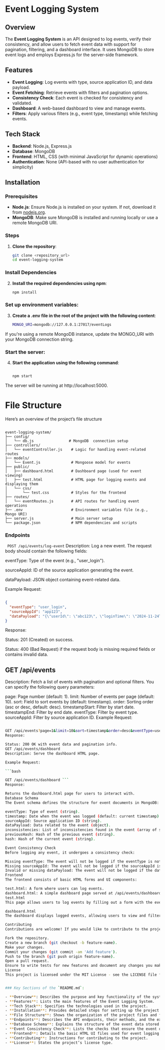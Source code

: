 # Event Logging System

## Overview

The **Event Logging System** is an API designed to log events, verify their consistency, and allow users to fetch event data with support for pagination, filtering, and a dashboard interface. It uses MongoDB to store event logs and employs Express.js for the server-side framework.

## Features

- **Event Logging**: Log events with type, source application ID, and data payload.
- **Event Fetching**: Retrieve events with filters and pagination options.
- **Consistency Check**: Each event is checked for consistency and validated.
- **Dashboard**: A web-based dashboard to view and manage events.
- **Filters**: Apply various filters (e.g., event type, timestamp) while fetching events.

## Tech Stack

- **Backend**: Node.js, Express.js
- **Database**: MongoDB
- **Frontend**: HTML, CSS (with minimal JavaScript for dynamic operations)
- **Authentication**: None (API-based with no user authentication for simplicity)

## Installation

### Prerequisites

- **Node.js**: Ensure Node.js is installed on your system. If not, download it from [nodejs.org](https://nodejs.org).
- **MongoDB**: Make sure MongoDB is installed and running locally or use a remote MongoDB URI.

### Steps

1. **Clone the repository**:

   ```bash
   git clone <repository_url>
   cd event-logging-system

### Install Dependencies

2. **Install the required dependencies using npm**:

   ```bash
   npm install

### Set up environment variables:

3. **Create a .env file in the root of the project with the following content**:

   ```bash
   MONGO_URI=mongodb://127.0.0.1:27017/eventLogs

If you're using a remote MongoDB instance, update the MONGO_URI with your MongoDB connection string.

### Start the server:

4. **Start the application using the following command**:

   ```bash

   npm start

The server will be running at http://localhost:5000.

# File Structure

 Here’s an overview of the project’s file structure

   ```

   event-logging-system/
   ├── config/
   │   └── db.js                # MongoDB  connection setup
   ├── controllers/
   │   └── eventController.js    # Logic for handling event-related routes
   ├── models/
   │   └── Event.js              # Mongoose model for events
   ├── public/
   │   ├── dashboard.html        # Dashboard page (used for event viewing)
   │   ├── test.html             # HTML page for logging events and displaying them
   │   └── css/
   │       └── test.css          # Styles for the frontend
   ├── routes/
   │   └── eventRoutes.js        # API routes for handling event operations
   ├── .env                      # Environment variables file (e.g., Mongo URI)
   ├── server.js                 # Main server setup
   └── package.json              # NPM dependencies and scripts
```

### Endpoints

``` POST /api/events/log-event```
Description: Log a new event. The request body should contain the following fields:

eventType: Type of the event (e.g., "user_login").

sourceAppId: ID of the source application generating the event.

dataPayload: JSON object containing event-related data.

Example Request:

   ```json

   {
     "eventType": "user_login",
     "sourceAppId": "app123",
     "dataPayload": "{\"userId\": \"abc123\", \"loginTime\": \"2024-11-24T10:00:00Z\"}"
   }
```
Response:

Status: 201 (Created) on success.

Status: 400 (Bad Request) if the request body is missing required fields or contains invalid data.

## GET /api/events
Description: Fetch a list of events with pagination and optional filters. You can specify the following query parameters:

page: Page number (default: 1).
limit: Number of events per page (default: 10).
sort: Field to sort events by (default: timestamp).
order: Sorting order (asc or desc, default: desc).
timestampStart: Filter by start date.
timestampEnd: Filter by end date.
eventType: Filter by event type.
sourceAppId: Filter by source application ID.
Example Request:

```bash

GET /api/events?page=1&limit=10&sort=timestamp&order=desc&eventType=user_login ```
Response:

Status: 200 OK with event data and pagination info.
GET /api/events/dashboard
Description: Serve the dashboard HTML page.

Example Request:

```bash

GET /api/events/dashboard ```
Response:

Returns the dashboard.html page for users to interact with.
Database Schema
The Event schema defines the structure for event documents in MongoDB:

eventType: Type of event (string).
timestamp: Date when the event was logged (default: current timestamp).
sourceAppId: Source application ID (string).
dataPayload: Data related to the event (object).
inconsistencies: List of inconsistencies found in the event (array of strings).
previousHash: Hash of the previous event (string).
hash: Hash of the current event (string).

Event Consistency Check
Before logging any event, it undergoes a consistency check:

Missing eventType: The event will not be logged if the eventType is not provided.
Missing sourceAppId: The event will not be logged if the sourceAppId is missing.
Invalid or missing dataPayload: The event will not be logged if the dataPayload is not a valid object or is missing.
Frontend
The frontend consists of basic HTML forms and UI components:

test.html: A form where users can log events.
dashboard.html: A simple dashboard page served at /api/events/dashboard to interact with event data.
test.html
This page allows users to log events by filling out a form with the event type, source application ID, and data payload.

dashboard.html
The dashboard displays logged events, allowing users to view and filter the events.

Contributing
Contributions are welcome! If you would like to contribute to the project, follow these steps:

Fork the repository.
Create a new branch (git checkout -b feature-name).
Make your changes.
Commit your changes (git commit -am 'Add feature').
Push to the branch (git push origin feature-name).
Open a pull request.
Ensure to write tests for new features and document any changes you make.
License
This project is licensed under the MIT License - see the LICENSE file for details.


### Key Sections of the `README.md`:

- **Overview**: Describes the purpose and key functionality of the system.
- **Features**: Lists the main features of the Event Logging System.
- **Tech Stack**: Specifies the technologies used in the project.
- **Installation**: Provides detailed steps for setting up the project on your local machine.
- **File Structure**: Shows the organization of the project files and folders.
- **Endpoints**: Describes the API endpoints, their methods, and the expected request/response formats.
- **Database Schema**: Explains the structure of the event data stored in MongoDB.
- **Event Consistency Check**: Lists the checks that ensure the event data is valid before logging.
- **Frontend**: Details the basic HTML UI files used for event logging and dashboard viewing.
- **Contributing**: Instructions for contributing to the project.
- **License**: States the project’s license type.





